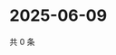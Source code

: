 # 2025-06-09

共 0 条

<!-- BEGIN ZHIHUVIDEO -->
<!-- 最后更新时间 Mon Jun 09 2025 05:09:39 GMT+0800 (China Standard Time) -->

<!-- END ZHIHUVIDEO -->
